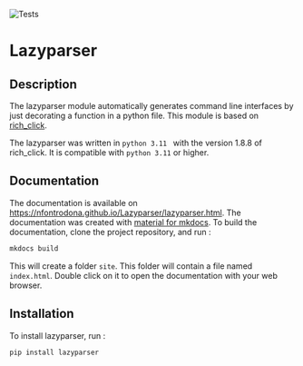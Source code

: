 ![Tests](https://github.com/NFontrodona/Lazyparser/actions/workflows/run_test.yml/badge.svg)


# Lazyparser

## Description

The lazyparser module automatically generates command line interfaces by just decorating a function in a python file.
This module is based on [rich_click](https://github.com/ewels/rich-click).

The lazyparser was written in ``python 3.11 `` with the version 1.8.8 of rich_click.
It is compatible with ``python 3.11`` or higher.

## Documentation

The documentation is available on <https://nfontrodona.github.io/Lazyparser/lazyparser.html>.
The documentation was created with [material for mkdocs](https://squidfunk.github.io/mkdocs-material/).
To build the documentation, clone the project repository, and run :

```sh
mkdocs build
```

This will create a folder `site`. This folder will contain a file named ``index.html``. Double click on it to open the documentation with your web browser.


## Installation

To install lazyparser, run :

```sh
pip install lazyparser
```

